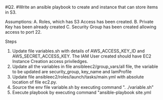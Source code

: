 #Q2.
#Write an ansible playbook to create and instance that can store items in S3.

Assumptions: 
     A. Roles, which has S3 Access has been created.
     B. Private Key has been already created
     C. Security Group has been created allowing access to port 22.

Steps
1. Update file variables.sh with details of AWS_ACCESS_KEY_ID and AWS_SECRET_ACCESS_KEY.
   The IAM User created should have EC2 Instance Creation access priviledges.
2. Update all the variables in file ansibleec2/group_vars/all file, the variable to be updated are security_group, key_name and IamProfile
3. Update file ansibleec2/roles/launch/tasks/main.yml with absolute location of file ec2.py. 
4. Source the env file variable.sh by executing command ". ./variable.sh"
5. Execute playbook by executing command "ansible-playbook site.yml
